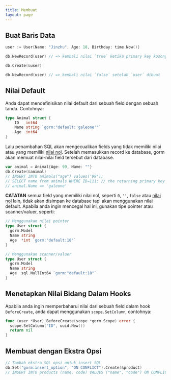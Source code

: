 ```yaml
---
title: Membuat
layout: page
---
```


## Buat Baris Data

```go
user := User{Name: "Jinzhu", Age: 18, Birthday: time.Now()}

db.NewRecord(user) // => kembali nilai `true` ketika primary key kosong

db.Create(&user)

db.NewRecord(user) // => kembali nilai `false` setelah `user` dibuat
```

## Nilai Default

Anda dapat mendefinisikan nilai default dari sebuah field dengan sebuah tanda. Contohnya:

```go
type Animal struct {
    ID   int64
    Name string `gorm:"default:'galeone'"`
    Age  int64
}
```

Lalu penambahan SQL akan mengecualikan fields yang tidak memiliki nilai atau yang memiliki [nilai nol](https://tour.golang.org/basics/12). Setelah memasukkan record ke database, gorm akan memuat nilai-nilai field tersebut dari database.

```go
var animal = Animal{Age: 99, Name: ""}
db.Create(&animal)
// INSERT INTO animals("age") values('99');
// SELECT name from animals WHERE ID=111; // the returning primary key is 111
// animal.Name => 'galeone'
```

**CATATAN** semua field yang memiliki nilai nol, seperti `0`, `''`, `false` atau [nilai nol](https://tour.golang.org/basics/12) lain, tidak akan disimpan ke database tapi akan menggunakan nilai default. Apabila anda ingin mencegal hal ini, gunakan tipe pointer atau scanner/valuer, seperti:

```go
// Menggunakan nilai pointer 
type User struct {
  gorm.Model
  Name string
  Age  *int `gorm:"default:18"`
}

// Menggunakan scanner/valuer
type User struct {
  gorm.Model
  Name string
  Age  sql.NullInt64 `gorm:"default:18"`
}
```

## Menetapkan Nilai Bidang Dalam Hooks

Apabila anda ingin memperbaharui nilai dari sebuah field dalam hook `BeforeCreate`, anda dapat menggunakan `scope.SetColumn`, contohnya:

```go
func (user *User) BeforeCreate(scope *gorm.Scope) error {
  scope.SetColumn("ID", uuid.New())
  return nil
}
```

## Membuat dengan Ekstra Opsi

```go
// Tambah ekstra SQL opsi untuk insert SQL
db.Set("gorm:insert_option", "ON CONFLICT").Create(&product)
// INSERT INTO products (name, code) VALUES ("name", "code") ON CONFLICT;
```